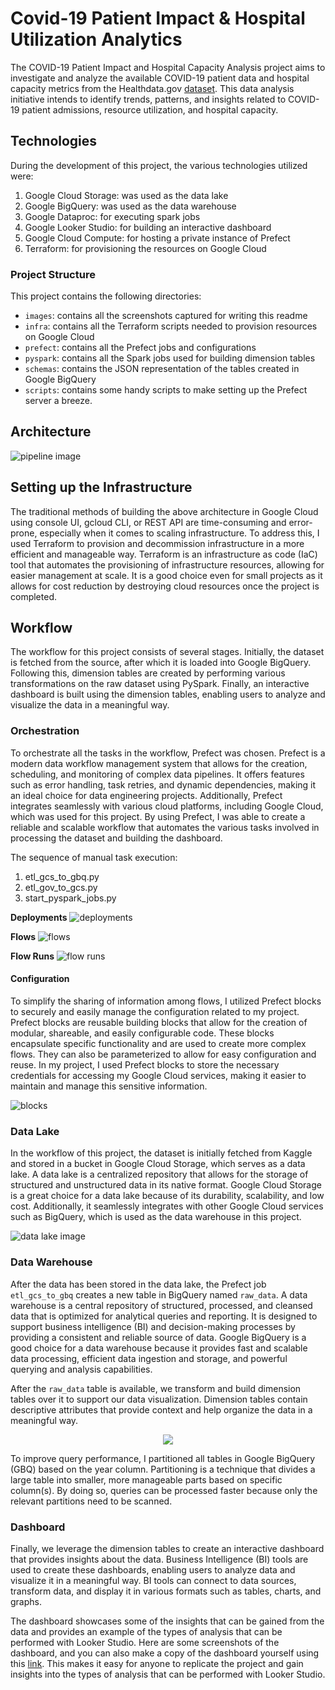# Covid-19 Patient Impact & Hospital Utilization Analytics

The COVID-19 Patient Impact and Hospital Capacity Analysis project aims to investigate and analyze the available COVID-19 patient data and hospital capacity metrics from the Healthdata.gov [dataset](https://healthdata.gov/Hospital/COVID-19-Reported-Patient-Impact-and-Hospital-Capa/uqq2-txqb). This data analysis initiative intends to identify trends, patterns, and insights related to COVID-19 patient admissions, resource utilization, and hospital capacity.

## Technologies

During the development of this project, the various technologies utilized were:

1. Google Cloud Storage: was used as the data lake
2. Google BigQuery: was used as the data warehouse
3. Google Dataproc: for executing spark jobs
4. Google Looker Studio: for building an interactive dashboard
5. Google Cloud Compute: for hosting a private instance of Prefect
6. Terraform: for provisioning the resources on Google Cloud

### Project Structure

This project contains the following directories:

- `images`: contains all the screenshots captured for writing this readme
- `infra`: contains all the Terraform scripts needed to provision resources on Google Cloud
- `prefect`: contains all the Prefect jobs and configurations
- `pyspark`: contains all the Spark jobs used for building dimension tables
- `schemas`: contains the JSON representation of the tables created in Google BigQuery
- `scripts`: contains some handy scripts to make setting up the Prefect server a breeze.

## Architecture

![pipeline image](./images/pipeline.jpeg)

## Setting up the Infrastructure

The traditional methods of building the above architecture in Google Cloud using console UI, gcloud CLI, or REST API are time-consuming and error-prone, especially when it comes to scaling infrastructure. To address this, I used Terraform to provision and decommission infrastructure in a more efficient and manageable way. Terraform is an infrastructure as code (IaC) tool that automates the provisioning of infrastructure resources, allowing for easier management at scale. It is a good choice even for small projects as it allows for cost reduction by destroying cloud resources once the project is completed.

## Workflow

The workflow for this project consists of several stages. Initially, the dataset is fetched from the source, after which it is loaded into Google BigQuery. Following this, dimension tables are created by performing various transformations on the raw dataset using PySpark. Finally, an interactive dashboard is built using the dimension tables, enabling users to analyze and visualize the data in a meaningful way.

### Orchestration

To orchestrate all the tasks in the workflow, Prefect was chosen. Prefect is a modern data workflow management system that allows for the creation, scheduling, and monitoring of complex data pipelines. It offers features such as error handling, task retries, and dynamic dependencies, making it an ideal choice for data engineering projects. Additionally, Prefect integrates seamlessly with various cloud platforms, including Google Cloud, which was used for this project. By using Prefect, I was able to create a reliable and scalable workflow that automates the various tasks involved in processing the dataset and building the dashboard.

The sequence of manual task execution:

1. etl_gcs_to_gbq.py
2. etl_gov_to_gcs.py
3. start_pyspark_jobs.py

**Deployments**
![deployments](./images/deployment.jpeg)

**Flows**
![flows](./images/flows.jpeg)

**Flow Runs**
![flow runs](./images/flow_runs.jpeg)


#### Configuration

To simplify the sharing of information among flows, I utilized Prefect blocks to securely and easily manage the configuration related to my project. Prefect blocks are reusable building blocks that allow for the creation of modular, shareable, and easily configurable code. These blocks encapsulate specific functionality and are used to create more complex flows. They can also be parameterized to allow for easy configuration and reuse. In my project, I used Prefect blocks to store the necessary credentials for accessing my Google Cloud services, making it easier to maintain and manage this sensitive information.

![blocks](./images/blocks.jpeg)

### Data Lake

In the workflow of this project, the dataset is initially fetched from Kaggle and stored in a bucket in Google Cloud Storage, which serves as a data lake. A data lake is a centralized repository that allows for the storage of structured and unstructured data in its native format. Google Cloud Storage is a great choice for a data lake because of its durability, scalability, and low cost. Additionally, it seamlessly integrates with other Google Cloud services such as BigQuery, which is used as the data warehouse in this project.

![data lake image](./images/data_lake.png)

### Data Warehouse

After the data has been stored in the data lake, the Prefect job `etl_gcs_to_gbq` creates a new table in BigQuery named `raw_data`. A data warehouse is a central repository of structured, processed, and cleansed data that is optimized for analytical queries and reporting. It is designed to support business intelligence (BI) and decision-making processes by providing a consistent and reliable source of data. Google BigQuery is a good choice for a data warehouse because it provides fast and scalable data processing, efficient data ingestion and storage, and powerful querying and analysis capabilities.

After the `raw_data` table is available, we transform and build dimension tables over it to support our data visualization. Dimension tables contain descriptive attributes that provide context and help organize the data in a meaningful way.

<p align="center">
  <img src="./images/dimension_tables.png" />
</p>

To improve query performance, I partitioned all tables in Google BigQuery (GBQ) based on the year column. Partitioning is a technique that divides a large table into smaller, more manageable parts based on specific column(s). By doing so, queries can be processed faster because only the relevant partitions need to be scanned. 

### Dashboard

Finally, we leverage the dimension tables to create an interactive dashboard that provides insights about the data. Business Intelligence (BI) tools are used to create these dashboards, enabling users to analyze data and visualize it in a meaningful way. BI tools can connect to data sources, transform data, and display it in various formats such as tables, charts, and graphs.

The dashboard showcases some of the insights that can be gained from the data and provides an example of the types of analysis that can be performed with Looker Studio. Here are some screenshots of the dashboard, and you can also make a copy of the dashboard yourself using this [link](https://lookerstudio.google.com/s/oWO5PzCrxTU). This makes it easy for anyone to replicate the project and gain insights into the types of analysis that can be performed with Looker Studio.

